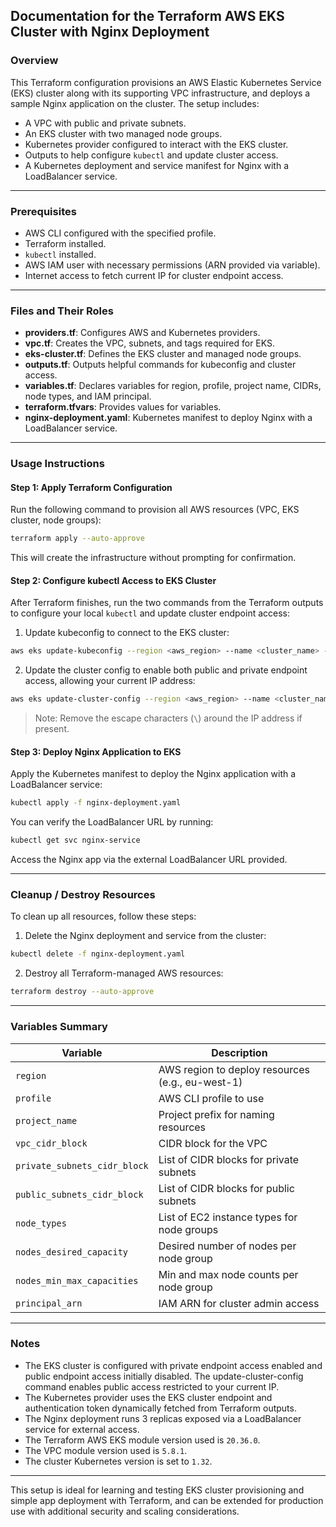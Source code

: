 ## Documentation for the Terraform AWS EKS Cluster with Nginx Deployment

### Overview
This Terraform configuration provisions an AWS Elastic Kubernetes Service (EKS) cluster along with its supporting VPC infrastructure, and deploys a sample Nginx application on the cluster. The setup includes:

- A VPC with public and private subnets.
- An EKS cluster with two managed node groups.
- Kubernetes provider configured to interact with the EKS cluster.
- Outputs to help configure `kubectl` and update cluster access.
- A Kubernetes deployment and service manifest for Nginx with a LoadBalancer service.

---

### Prerequisites
- AWS CLI configured with the specified profile.
- Terraform installed.
- `kubectl` installed.
- AWS IAM user with necessary permissions (ARN provided via variable).
- Internet access to fetch current IP for cluster endpoint access.

---

### Files and Their Roles
- **providers.tf**: Configures AWS and Kubernetes providers.
- **vpc.tf**: Creates the VPC, subnets, and tags required for EKS.
- **eks-cluster.tf**: Defines the EKS cluster and managed node groups.
- **outputs.tf**: Outputs helpful commands for kubeconfig and cluster access.
- **variables.tf**: Declares variables for region, profile, project name, CIDRs, node types, and IAM principal.
- **terraform.tfvars**: Provides values for variables.
- **nginx-deployment.yaml**: Kubernetes manifest to deploy Nginx with a LoadBalancer service.

---

### Usage Instructions

#### Step 1: Apply Terraform Configuration
Run the following command to provision all AWS resources (VPC, EKS cluster, node groups):

```bash
terraform apply --auto-approve
```

This will create the infrastructure without prompting for confirmation.

#### Step 2: Configure kubectl Access to EKS Cluster
After Terraform finishes, run the two commands from the Terraform outputs to configure your local `kubectl` and update cluster endpoint access:

1. Update kubeconfig to connect to the EKS cluster:

```bash
aws eks update-kubeconfig --region <aws_region> --name <cluster_name> --profile <aws_profile>
```

2. Update the cluster config to enable both public and private endpoint access, allowing your current IP address:

```bash
aws eks update-cluster-config --region <aws_region> --name <cluster_name> --resources-vpc-config endpointPublicAccess=true,endpointPrivateAccess=true,publicAccessCidrs=["$(curl -s https://checkip.amazonaws.com)/32"]
```

> Note: Remove the escape characters (`\`) around the IP address if present.

#### Step 3: Deploy Nginx Application to EKS
Apply the Kubernetes manifest to deploy the Nginx application with a LoadBalancer service:

```bash
kubectl apply -f nginx-deployment.yaml
```

You can verify the LoadBalancer URL by running:

```bash
kubectl get svc nginx-service
```

Access the Nginx app via the external LoadBalancer URL provided.

---

### Cleanup / Destroy Resources

To clean up all resources, follow these steps:

1. Delete the Nginx deployment and service from the cluster:

```bash
kubectl delete -f nginx-deployment.yaml
```

2. Destroy all Terraform-managed AWS resources:

```bash
terraform destroy --auto-approve
```

---

### Variables Summary

| Variable                    | Description                                     |
|-----------------------------|------------------------------------------------|
| `region`                    | AWS region to deploy resources (e.g., eu-west-1) |
| `profile`                   | AWS CLI profile to use                          |
| `project_name`              | Project prefix for naming resources            |
| `vpc_cidr_block`            | CIDR block for the VPC                          |
| `private_subnets_cidr_block`| List of CIDR blocks for private subnets        |
| `public_subnets_cidr_block` | List of CIDR blocks for public subnets         |
| `node_types`                | List of EC2 instance types for node groups     |
| `nodes_desired_capacity`    | Desired number of nodes per node group          |
| `nodes_min_max_capacities`  | Min and max node counts per node group          |
| `principal_arn`             | IAM ARN for cluster admin access                |

---

### Notes

- The EKS cluster is configured with private endpoint access enabled and public endpoint access initially disabled. The update-cluster-config command enables public access restricted to your current IP.
- The Kubernetes provider uses the EKS cluster endpoint and authentication token dynamically fetched from Terraform outputs.
- The Nginx deployment runs 3 replicas exposed via a LoadBalancer service for external access.
- The Terraform AWS EKS module version used is `20.36.0`.
- The VPC module version used is `5.8.1`.
- The cluster Kubernetes version is set to `1.32`.

---

This setup is ideal for learning and testing EKS cluster provisioning and simple app deployment with Terraform, and can be extended for production use with additional security and scaling considerations.
